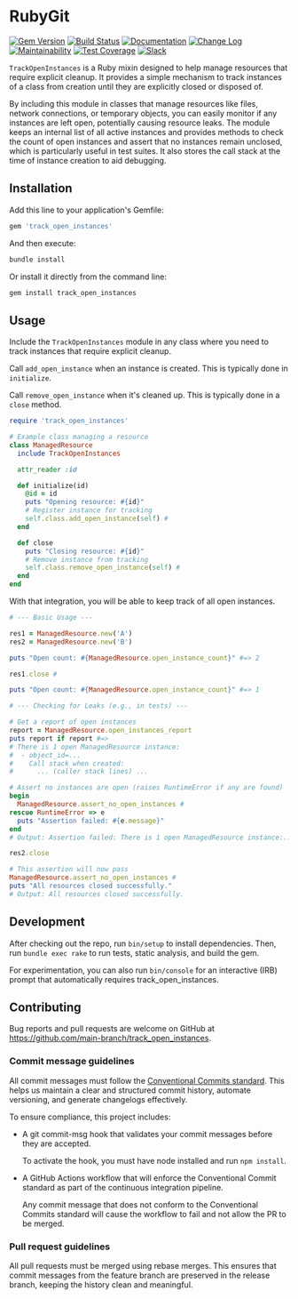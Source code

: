 # RubyGit

[![Gem Version](https://badge.fury.io/rb/track_open_instances.svg)](https://badge.fury.io/rb/track_open_instances)
[![Build Status](https://github.com/main-branch/track_open_instances/actions/workflows/continuous_integration.yml/badge.svg)](https://github.com/main-branch/track_open_instances/actions/workflows/continuous_integration.yml)
[![Documentation](https://img.shields.io/badge/Documentation-Latest-green)](https://rubydoc.info/gems/track_open_instances/)
[![Change Log](https://img.shields.io/badge/CHANGELOG-Latest-green)](https://rubydoc.info/gems/track_open_instances/file/CHANGELOG.md)
[![Maintainability](https://api.codeclimate.com/v1/badges/5403e4613b7518f70da7/maintainability)](https://codeclimate.com/github/main-branch/track_open_instances/maintainability)
[![Test Coverage](https://api.codeclimate.com/v1/badges/5403e4613b7518f70da7/test_coverage)](https://codeclimate.com/github/main-branch/track_open_instances/test_coverage)
[![Slack](https://img.shields.io/badge/slack-main--branch/track__open__instances-yellow.svg?logo=slack)](https://main-branch.slack.com/archives/C01CHR7TMM2)

`TrackOpenInstances` is a Ruby mixin designed to help manage resources that require
explicit cleanup. It provides a simple mechanism to track instances of a
class from creation until they are explicitly closed or disposed of.

By including this module in classes that manage resources like files, network
connections, or temporary objects, you can easily monitor if any instances are left
open, potentially causing resource leaks. The module keeps an internal list
of all active instances and provides methods to check the count of open instances and
assert that no instances remain unclosed, which is particularly useful in test
suites. It also stores the call stack at the time of instance creation
to aid debugging.

## Installation

Add this line to your application's Gemfile:

```Ruby
gem 'track_open_instances'
```

And then execute:

```Ruby
bundle install
```

Or install it directly from the command line:

```Ruby
gem install track_open_instances
```

## Usage

Include the `TrackOpenInstances` module in any class where you need to track
instances that require explicit cleanup.

Call `add_open_instance` when an instance is created. This is typically done in
`initialize`.

Call `remove_open_instance` when it's cleaned up. This is typically done in a `close`
method.

```Ruby
require 'track_open_instances'

# Example class managing a resource
class ManagedResource
  include TrackOpenInstances

  attr_reader :id

  def initialize(id)
    @id = id
    puts "Opening resource: #{id}"
    # Register instance for tracking
    self.class.add_open_instance(self) #
  end

  def close
    puts "Closing resource: #{id}"
    # Remove instance from tracking
    self.class.remove_open_instance(self) #
  end
end
```

With that integration, you will be able to keep track of all open instances.

```Ruby
# --- Basic Usage ---

res1 = ManagedResource.new('A')
res2 = ManagedResource.new('B')

puts "Open count: #{ManagedResource.open_instance_count}" #=> 2

res1.close #

puts "Open count: #{ManagedResource.open_instance_count}" #=> 1

# --- Checking for Leaks (e.g., in tests) ---

# Get a report of open instances
report = ManagedResource.open_instances_report
puts report if report #=>
# There is 1 open ManagedResource instance:
#  - object_id=...
#    Call stack when created:
#      ... (caller stack lines) ...

# Assert no instances are open (raises RuntimeError if any are found)
begin
  ManagedResource.assert_no_open_instances #
rescue RuntimeError => e
  puts "Assertion failed: #{e.message}"
end
# Output: Assertion failed: There is 1 open ManagedResource instance:...

res2.close

# This assertion will now pass
ManagedResource.assert_no_open_instances #
puts "All resources closed successfully."
# Output: All resources closed successfully.
```

## Development

After checking out the repo, run `bin/setup` to install dependencies. Then, run
`bundle exec rake` to run tests, static analysis, and build the gem.

For experimentation, you can also run `bin/console` for an interactive (IRB) prompt that
automatically requires track_open_instances.

## Contributing

Bug reports and pull requests are welcome on GitHub at <https://github.com/main-branch/track_open_instances>.

### Commit message guidelines

All commit messages must follow the [Conventional Commits
standard](https://www.conventionalcommits.org/en/v1.0.0/). This helps us maintain a
clear and structured commit history, automate versioning, and generate changelogs
effectively.

To ensure compliance, this project includes:

* A git commit-msg hook that validates your commit messages before they are accepted.

  To activate the hook, you must have node installed and run `npm install`.

* A GitHub Actions workflow that will enforce the Conventional Commit standard as
  part of the continuous integration pipeline.

  Any commit message that does not conform to the Conventional Commits standard will
  cause the workflow to fail and not allow the PR to be merged.

### Pull request guidelines

All pull requests must be merged using rebase merges. This ensures that commit
messages from the feature branch are preserved in the release branch, keeping the
history clean and meaningful.
